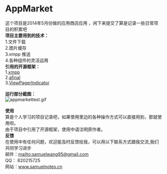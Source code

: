 # AppMarket
这个项目是2014年5月份做的应用商店应用 ，闲下来提交了算是记录一些日常项目的积累吧
<br/><b>项目主要用到的技术：</b>
<br/>1.文件下载
<br/>2.图片缓存
<br/>3.xmpp 推送
<br/>4.各种组件的灵活运用
<br/><b>引用的开源框架：</b>
<br/>1.<a href="https://github.com/huberflores/XMPPNotificationClient">xmpp</a>
<br/>2.<a href="https://github.com/yangfuhai/afinal">afinal</a> 
<br/>3.<a href="https://github.com/JakeWharton/ViewPagerIndicator">ViewPagerIndicator</a>
<br/>
<br/><b>运行部分截图：</b>
<br/>![appmarkettest.gif](https://raw.github.com/samuelhehe/AppMarket/master/screenshots/appmarkettest.gif "appmarkettest.gif")
<br/>
<br/><b>使用</b>
<br/>算是个人学习的项目记录吧，如果使用里边的各种操作方式可以直接用到，那就使用呗。
<br/>由于项目中引用了开源框架，使用中请注明原作者。
<br/><b>反馈</b>
<br/>在使用中有任何问题，欢迎能及时反馈给我，可以用以下联系方式跟我交流,我们共同学习进步
<br/>邮件：<mailto:samuelwang95@gmail.com>
<br/>QQ： 820215725
<br/>网站：<a href="www.samuelnotes.cn">www.samuelnotes.cn</a>
<br/>
